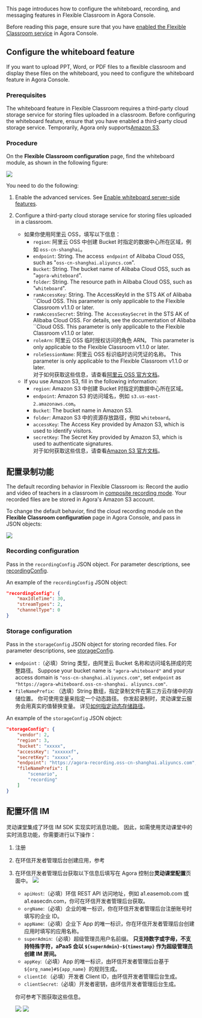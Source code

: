 This page introduces how to configure the whiteboard, recording, and messaging features in Flexible Classroom in Agora Console.

<div class="alert info">Before reading this page, ensure sure that you have <a href="/cn/agora-class/agora_class_enable?platform=Web" target="_blank">enabled the Flexible Classroom service</a> in Agora Console.</div>

## Configure the whiteboard feature

If you want to upload PPT, Word, or PDF files to a flexible classroom and display these files on the whiteboard, you need to configure the whiteboard feature in Agora Console.

### Prerequisites

The whiteboard feature in Flexible Classroom requires a third-party cloud storage service for storing files uploaded in a classroom. Before configuring the whiteboard feature, ensure that you have enabled a third-party cloud storage service. Temporarily, Agora only supports<a href="https://www.aliyun.com/product/oss" target="_blank"></a><a href="https://aws.amazon.com/cn/s3/?nc2=h_m1" target="_blank">Amazon S3</a>.

### Procedure

On the **Flexible Classroom configuration** page, find the whiteboard module, as shown in the following figure:

![](https://web-cdn.agora.io/docs-files/1641366278596)

You need to do the following:

1. Enable the advanced services. See <a href="/cn/whiteboard/enable_whiteboard#开启互动白板配套服务" target="_blank">Enable whiteboard server-side features</a>.

2. Configure a third-party cloud storage service for storing files uploaded in a classroom.

   - 如果你使用阿里云 OSS，填写以下信息：
      - `region`: 阿里云 OSS 中创建 Bucket 时指定的数据中心所在区域，例如 `oss-cn-shanghai`。
      - `endpoint`: String. The access` endpoint` of Alibaba Cloud OSS, such as "`oss-cn-shanghai.aliyuncs.com`".
      - `Bucket`: String. The bucket name of Alibaba Cloud OSS, such as "`agora-whiteboard`".
      - `folder`: String. The resource path in Alibaba Cloud OSS, such as "`whiteboard`".
      - `ramAccessKey`: String. The AccessKeyId in the STS AK of Alibaba ``Cloud OSS. This parameter is only applicable to the Flexible Classroom v1.1.0 or later.
      - `ramAccessSecret`: String. The` AccessKeySecret` in the STS AK of Alibaba Cloud OSS. For details, see the documentation of Alibaba ``Cloud OSS. This parameter is only applicable to the Flexible Classroom v1.1.0 or later.
      - `roleArn`: 阿里云 OSS 临时授权访问的角色 ARN。 This parameter is only applicable to the Flexible Classroom v1.1.0 or later.
      - `roleSessionName`: 阿里云 OSS 标识临时访问凭证的名称。 This parameter is only applicable to the Flexible Classroom v1.1.0 or later.
         <div class="alert info">对于如何获取这些信息，请查看<a href="https://help.aliyun.com/product/31815.html?spm=a2c4g.11186623.3.1.711a65d3R4TYEh" target="_blank">阿里云 OSS 官方文档</a>。</div>
   - If you use Amazon S3, fill in the following information:
      - `region`: Amazon S3 中创建 Bucket 时指定的数据中心所在区域。
      - `endpoint`: Amazon S3 的访问域名，例如 `s3.us-east-2.amazonaws.com`。
      - `Bucket`: The bucket name in Amazon S3.
      - `folder`: Amazon S3 中的资源存放路径，例如 `whiteboard`。
      - `accessKey`: The Access Key provided by Amazon S3, which is used to identify visitors.
      - `secretKey`: The Secret Key provided by Amazon S3, which is used to authenticate signatures.
         <div class="alert info">对于如何获取这些信息，请查看<a href="https://docs.aws.amazon.com/zh_cn/AmazonS3/latest/userguide/Welcome.html" target="_blank">Amazon S3 官方文档</a>。</div>

## 配置录制功能

The default recording behavior in Flexible Classroom is: Record the audio and video of teachers in a classroom in <a href="/cn/cloud-recording/cloud_recording_composite_mode?platform=RESTful" target="_blank">composite recording mode</a>. Your recorded files are be stored in Agora's Amazon S3 account.

To change the default  behavior, find the cloud recording module on the **Flexible Classroom configuration** page in Agora Console, and pass in JSON objects:

![](https://web-cdn.agora.io/docs-files/1641368314262)

### Recording configuration

Pass in the `recordingConfig` JSON object. For parameter descriptions, see <a href="/cn/cloud-recording/cloud_recording_api_start?platform=RESTful#recordingConfig" target="_blank">recordingConfig</a>.

An example of the `recordingConfig` JSON object:

```json
"recordingConfig": {
    "maxIdleTime": 30,
    "streamTypes": 2,
    "channelType": 0
}
```

### Storage configuration

Pass in the `storageConfig` JSON object for storing recorded files. For parameter descriptions, see <a href="/cn/cloud-recording/cloud_recording_api_start?platform=RESTful#storageConfig" target="_blank">storageConfig</a>.
- `endpoint` :（必填）String 类型，由阿里云 Bucket 名称和访问域名拼成的完整路径。 Suppose your bucket name is `"agora-whiteboard"` and your access domain is `"oss-cn-shanghai.aliyuncs.com"`, set `endpoint` as `"https://agora-whiteboard.oss-cn-shanghai. aliyuncs.com"`.
- `fileNamePrefix`: （选填）String 数组，指定录制文件在第三方云存储中的存储位置。 你可使用变量来指定一个动态路径。 你发起录制时，灵动课堂云服务会用真实的值替换变量。 详见[如何指定动态存储路径](/cn/live-streaming/faq/agora_class_dynamic_addr)。

An example of the `storageConfig` JSON object:

```json
"storageConfig": {
    "vendor": 2,
    "region": 3,
    "bucket": "xxxxx",
    "accessKey": "xxxxxxf",
    "secretKey": "xxxxx",
    "endpoint": "https://agora-recording.oss-cn-shanghai.aliyuncs.com",
    "fileNamePrefix": [
        "scenario",
        "recording"
    ]
}
```

## 配置环信 IM

灵动课堂集成了环信 IM SDK 实现实时消息功能。 因此，如需使用灵动课堂中的实时消息功能，你需要进行以下操作：

1. 注册<a href="https://console.easemob.com/user/register" target="_blank"></a>
2. 在环信开发者管理后台创建应用</a>，参考<a href="https://docs-im.easemob.com/im/quickstart/guide/experience#创建应用" target="_blank"></a>
3. 在环信开发者管理后台获取以下信息后填写在 Agora 控制台**灵动课堂配置**页面中。 ![](
   https://web-cdn.agora.io/docs-files/1624525178299)
   - `apiHost`:（必填）环信 REST API 访问地址，例如 a1.easemob.com 或 a1.easecdn.com，你可在环信开发者管理后台获取。
   - `orgName`:（必填）企业的唯一标识，你在环信开发者管理后台注册账号时填写的企业 ID。
   - `appName`:（必填）企业下 App 的唯一标识，你在环信开发者管理后台创建应用时填写的应用名称。
   - `superAdmin`:（必填）超级管理员用户名前缀。 **只支持数字或字母，不支持特殊字符，aPaaS 会以 `${superAdmin}-${timestamp}` 作为超级管理员创建 IM 房间。**
   - `appKey`:（必填）App 的唯一标识，由环信开发者管理后台基于 `${org_name}#${app_name} `的规则生成。
   - `clientId`:（必填）开发者 Client ID，由环信开发者管理后台生成。
   - `clientSecret`:（必填）开发者密钥，由环信开发者管理后台生成。

   你可参考下图获取这些信息。

   ![](https://web-cdn.agora.io/docs-files/1624525158077)
   ![](https://web-cdn.agora.io/docs-files/1620822526000)